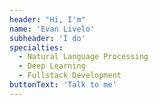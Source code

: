 ```yaml
---
header: "Hi, I'm"
name: 'Evan Livelo'
subheader: 'I do'
specialties:
  - Natural Language Processing
  - Deep Learning
  - Fullstack Development
buttonText: 'Talk to me'
---
```

